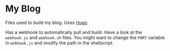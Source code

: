 # My Blog
Files used to build my blog. Uses [Hugo](https://gohugo.io/)

Has a webhook to automatically pull and build.
Have a look at the `webhook.js` and `webhook.sh` files.
You might want to change the `PORT` variable in `webhook.js` and modify the path in the shellscript.

